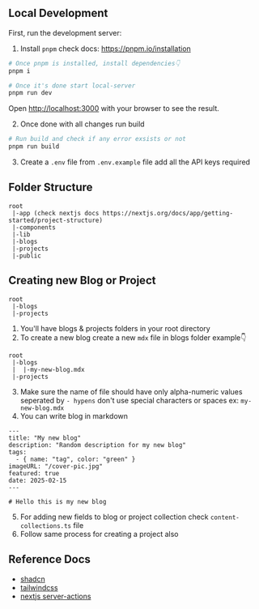 ## Local Development

First, run the development server:

1. Install `pnpm` check docs: https://pnpm.io/installation

```bash
# Once pnpm is installed, install dependencies👇
pnpm i

# Once it's done start local-server
pnpm run dev
```

Open [http://localhost:3000](http://localhost:3000) with your browser to see the result.

2. Once done with all changes run build

```bash
# Run build and check if any error exsists or not
pnpm run build
```

3. Create a `.env` file from `.env.example` file add all the API keys required

## Folder Structure

```
root
 |-app (check nextjs docs https://nextjs.org/docs/app/getting-started/project-structure)
 |-components
 |-lib
 |-blogs
 |-projects
 |-public
```

## Creating new Blog or Project

```
root
 |-blogs
 |-projects
```

1. You'll have blogs & projects folders in your root directory
2. To create a new blog create a new `mdx` file in blogs folder example👇

```
root
 |-blogs
 |  |-my-new-blog.mdx
 |-projects
```

3. Make sure the name of file should have only alpha-numeric values seperated by `- hypens` don't use special characters or spaces ex: `my-new-blog.mdx`
4. You can write blog in markdown

```mdx
---
title: "My new blog"
description: "Random description for my new blog"
tags:
  - { name: "tag", color: "green" }
imageURL: "/cover-pic.jpg"
featured: true
date: 2025-02-15
---

# Hello this is my new blog
```

5. For adding new fields to blog or project collection check `content-collections.ts` file
6. Follow same process for creating a project also

## Reference Docs

- [shadcn](https://ui.shadcn.com/)
- [tailwindcss](https://v3.tailwindcss.com/)
- [nextjs server-actions](https://nextjs.org/docs/app/building-your-application/data-fetching/server-actions-and-mutations)
